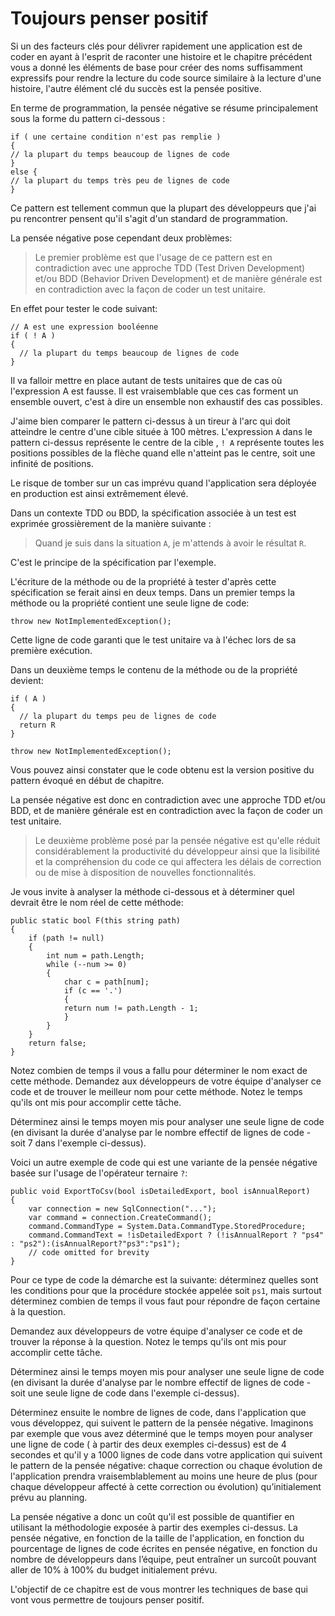 # Toujours penser positif

  Si un des facteurs clés pour délivrer rapidement une application est de coder en ayant à l'esprit de raconter une histoire et le chapitre précédent vous a donné les éléments de base pour créer des noms suffisamment expressifs pour rendre la lecture du code source similaire à la lecture d'une histoire, l'autre élément clé du succès est la pensée positive.
  
  En terme de programmation, la pensée négative se résume principalement sous la forme du pattern ci-dessous :
  
  ```Csharp
if ( une certaine condition n'est pas remplie )
{
  // la plupart du temps beaucoup de lignes de code
}
else {
  // la plupart du temps très peu de lignes de code
}
```

Ce pattern est tellement commun que la plupart des développeurs que j'ai pu rencontrer pensent qu'il s'agit d'un standard de programmation.

La pensée négative pose cependant deux problèmes:

>Le premier problème est que l'usage de ce pattern est en contradiction avec une approche TDD (Test Driven Development) et/ou BDD (Behavior Driven Development) et de manière générale est en contradiction avec la façon de coder un test unitaire.

En effet pour tester le code suivant:

```Csharp
// A est une expression booléenne
if ( ! A )
{
  // la plupart du temps beaucoup de lignes de code
}

```

Il va falloir mettre en place autant de tests unitaires que de cas où l'expression A est fausse. Il est vraisemblable que ces cas forment un ensemble ouvert, c'est à dire un ensemble non exhaustif des cas possibles.

J'aime bien comparer le pattern ci-dessus à un tireur à l'arc qui doit atteindre le centre d'une cible située à 100 mètres. L'expression  ```A``` dans le pattern ci-dessus représente le centre de la cible , ```! A``` représente toutes les positions possibles de la flèche quand elle n'atteint pas le centre, soit une infinité de positions.

Le risque de tomber sur un cas imprévu quand l'application sera déployée en production est ainsi extrêmement élevé.

Dans un contexte TDD ou BDD, la spécification associée à un test est exprimée grossièrement de la manière suivante : 

>Quand je suis dans la situation ```A```, je m'attends à avoir le résultat ```R```. 

C'est le principe de la spécification par l'exemple. 

L'écriture de la méthode ou de la propriété à tester d'après cette spécification se ferait ainsi en deux temps. Dans un premier temps la méthode ou la propriété contient une seule ligne de code:

```Csharp
throw new NotImplementedException();
```

Cette ligne de code garanti que le test unitaire va à l'échec lors de sa première exécution.

Dans un deuxième temps le contenu de la méthode ou de la propriété devient:

```Csharp
if ( A )
{
  // la plupart du temps peu de lignes de code
  return R
}

throw new NotImplementedException();
```

Vous pouvez ainsi constater que le code obtenu est la version positive du pattern évoqué en début de chapitre.

La pensée négative est donc en contradiction avec une approche TDD et/ou BDD, et de manière générale est en contradiction avec la façon de coder un test unitaire. 

>Le deuxième problème posé par la pensée négative est qu'elle réduit considérablement la productivité du développeur ainsi que la lisibilité et la compréhension du code ce qui affectera les délais de correction ou de mise à disposition de nouvelles fonctionnalités.

Je vous invite à analyser la méthode ci-dessous et à déterminer quel devrait être le nom réel de cette méthode:

```Csharp
public static bool F(this string path)
{
    if (path != null)
    {
        int num = path.Length;
        while (--num >= 0)
        {
            char c = path[num];
            if (c == '.')
            {
            return num != path.Length - 1;
            }
        }
    }
    return false;
}
```

Notez combien de temps il vous a fallu pour déterminer le nom exact de cette méthode.
Demandez aux développeurs de votre équipe d'analyser ce code et de trouver le meilleur nom pour cette méthode.
Notez le temps qu'ils ont mis pour accomplir cette tâche.

Déterminez ainsi le temps moyen mis pour analyser une seule ligne de code (en divisant la durée d'analyse par le nombre effectif de lignes de code - soit 7 dans l'exemple ci-dessus).

Voici un autre exemple de code qui est une variante de la pensée négative basée sur l'usage de l'opérateur ternaire ```?```:
```Csharp
public void ExportToCsv(bool isDetailedExport, bool isAnnualReport)
{
    var connection = new SqlConnection("...");
    var command = connection.CreateCommand();
    command.CommandType = System.Data.CommandType.StoredProcedure;
    command.CommandText = !isDetailedExport ? (!isAnnualReport ? "ps4" : "ps2"):(isAnnualReport?"ps3":"ps1");
    // code omitted for brevity
}
```

Pour ce type de code la démarche est la suivante: déterminez quelles sont les conditions pour que la procédure stockée appelée soit ```ps1```, mais surtout déterminez combien de temps il vous faut pour répondre de façon certaine à la question.

Demandez aux développeurs de votre équipe d'analyser ce code et de trouver la réponse à la question.
Notez le temps qu'ils ont mis pour accomplir cette tâche.

Déterminez ainsi le temps moyen mis pour analyser une seule ligne de code (en divisant la durée d'analyse par le nombre effectif de lignes de code - soit une seule ligne de code dans l'exemple ci-dessus).

Déterminez ensuite le nombre de lignes de code, dans l'application que vous développez, qui suivent le pattern de la pensée négative.
Imaginons par exemple que vous avez déterminé que le temps moyen pour analyser une ligne de code ( à partir des deux exemples ci-dessus) est de 4 secondes et qu'il y a 1000 lignes de code dans votre application qui suivent le pattern de la pensée négative:
chaque correction ou chaque évolution de l'application prendra vraisemblablement au moins une heure de plus (pour chaque développeur affecté à cette correction ou évolution) qu’initialement prévu au planning.

La pensée négative a donc un coût qu'il est possible de quantifier en utilisant la méthodologie exposée à partir des exemples ci-dessus.
La pensée négative, en fonction de la taille de l'application, en fonction du pourcentage de lignes de code écrites en pensée négative, en fonction du nombre de développeurs dans l’équipe, peut entraîner un surcoût pouvant aller de 10% à 100% du budget initialement prévu.

L'objectif de ce chapitre est de vous montrer les techniques de base qui vont vous permettre de toujours penser positif. 